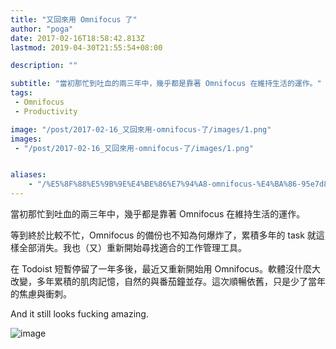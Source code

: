```yaml
---
title: "又回來用 Omnifocus 了"
author: "poga"
date: 2017-02-16T18:58:42.813Z
lastmod: 2019-04-30T21:55:54+08:00

description: ""

subtitle: "當初那忙到吐血的兩三年中，幾乎都是靠著 Omnifocus 在維持生活的運作。"
tags:
 - Omnifocus
 - Productivity

image: "/post/2017-02-16_又回來用-omnifocus-了/images/1.png"
images:
 - "/post/2017-02-16_又回來用-omnifocus-了/images/1.png"


aliases:
    - "/%E5%8F%88%E5%9B%9E%E4%BE%86%E7%94%A8-omnifocus-%E4%BA%86-95e7d8aaee31"
---
```


當初那忙到吐血的兩三年中，幾乎都是靠著 Omnifocus 在維持生活的運作。

<!--more-->


等到終於比較不忙，Omnifocus 的備份也不知為何爆炸了，累積多年的 task 就這樣全部消失。我也（又）重新開始尋找適合的工作管理工具。

在 Todoist 短暫停留了一年多後，最近又重新開始用 Omnifocus。軟體沒什麼大改變，多年累積的肌肉記憶，自然的與番茄鐘並存。這次順暢依舊，只是少了當年的焦慮與衝刺。

And it still looks fucking amazing.




![image](/post/2017-02-16_又回來用-omnifocus-了/images/1.png)
